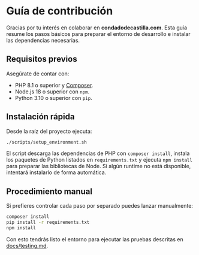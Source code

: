 # Guía de contribución

Gracias por tu interés en colaborar en **condadodecastilla.com**. Esta guía resume los pasos básicos para preparar el entorno de desarrollo e instalar las dependencias necesarias.

## Requisitos previos

Asegúrate de contar con:

- PHP 8.1 o superior y [Composer](https://getcomposer.org/).
- Node.js 18 o superior con `npm`.
- Python 3.10 o superior con `pip`.

## Instalación rápida

Desde la raíz del proyecto ejecuta:

```bash
./scripts/setup_environment.sh
```

El script descarga las dependencias de PHP con `composer install`, instala los paquetes de Python listados en `requirements.txt` y ejecuta `npm install` para preparar las bibliotecas de Node. Si algún runtime no está disponible, intentará instalarlo de forma automática.

## Procedimiento manual

Si prefieres controlar cada paso por separado puedes lanzar manualmente:

```bash
composer install
pip install -r requirements.txt
npm install
```

Con esto tendrás listo el entorno para ejecutar las pruebas descritas en [docs/testing.md](docs/testing.md).
